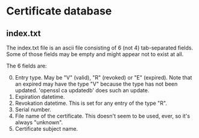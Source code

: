 # Certificate database
## index.txt
The index.txt file is an ascii file consisting of 6 (not 4) tab-separated
fields. Some of those fields may be empty and might appear not to exist at
all.

The 6 fields are:

0) Entry type. May be "V" (valid), "R" (revoked) or "E" (expired).
Note that an expired may have the type "V" because the type has
not been updated. 'openssl ca updatedb' does such an update.
1) Expiration datetime.
2) Revokation datetime. This is set for any entry of the type "R".
3) Serial number.
4) File name of the certificate. This doesn't seem to be used,
ever, so it's always "unknown".
5) Certificate subject name.